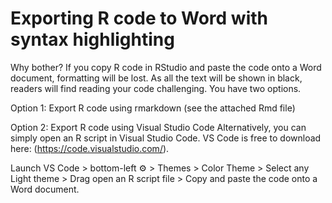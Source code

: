 
# Exporting R code to Word with syntax highlighting

Why bother? If you copy R code in RStudio and paste the code onto a Word document, formatting will be lost. As all the text will be shown in black, readers will find reading your code challenging.
You have two options.

Option 1: Export R code using rmarkdown (see the attached Rmd file)

Option 2: Export R code using Visual Studio Code
Alternatively, you can simply open an R script in Visual Studio Code. VS Code is free to download here: (https://code.visualstudio.com/). 

Launch VS Code > bottom-left ⚙️ >  Themes > Color Theme > Select any Light theme > Drag open an R script file > Copy and paste the code onto a Word document.